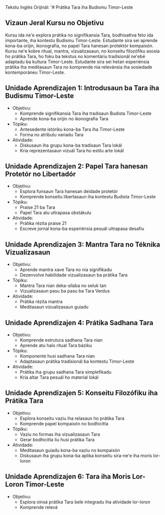 Tekstu Inglés Orijinál: '# Prátika Tara iha Budismu Timor-Leste

## Vizaun Jeral Kursu no Objetivu

Kursu ida ne'e explora prátika no signifikansia Tara, bodhisattva feto ida importante, iha kontestu Budismu Timor-Leste. Estudante sira sei aprende kona-ba orijin, ikonografia, no papel Tara hanesan protektór kompaixón. Kursu ne'e kobre ritual, mantra, vizualizasaun, no konseitu filozófiku asosia ho prátika Tara, ho foku ba tekstus no komentáriu tradisionál ne'ebé adaptadu ba kultura Timor-Leste. Estudante sira sei hetan esperiénsia prátika iha meditasaun Tara no komprende nia relevánsia iha sosiedade kontemporáneu Timor-Leste.

## Unidade Aprendizajen 1: Introdusaun ba Tara iha Budismu Timor-Leste
- Objetivu:
  * Komprende signifikansia Tara iha tradisaun Budista Timor-Leste
  * Aprende kona-ba orijin no ikonografia Tara
- Tópiku:
  * Antesedente istóriku kona-ba Tara iha Timor-Leste
  * Forma no atributu variadu Tara
- Atividade:
  * Diskusaun iha grupu kona-ba tradisaun Tara lokál
  * Kria reprezentasaun vizuál Tara ho estilu arte lokál

## Unidade Aprendizajen 2: Papel Tara hanesan Protetór no Libertadór
- Objetivu:
  * Esplora funsaun Tara hanesan deidade protetór
  * Komprende konseitu libertasaun iha kontestu Budista Timor-Leste
- Tópiku:
  * Praise 21 ba Tara
  * Papel Tara atu ultrapasa obstákulu
- Atividade:
  * Prátika rézita praise 21
  * Escreve jornal kona-ba esperiénsia pesuál ultrapasa desafiu

## Unidade Aprendizajen 3: Mantra Tara no Téknika Vizualizasaun
- Objetivu:
  * Aprende mantra xave Tara no nia signifikadu
  * Dezenvolve habilidade vizualizasaun ba prátika Tara
- Tópiku:
  * Mantra Tara nian deka-sílaba no seluk tan
  * Vizualizasaun pasu ba pasu ba Tara Verdus
- Atividade:
  * Prátika rézita mantra
  * Meditasaun vizualizasaun guiadu

## Unidade Aprendizajen 4: Prátika Sadhana Tara
- Objetivu:
  * Komprende estrutura sadhana Tara nian
  * Aprende atu halo ritual Tara báziku
- Tópiku:
  * Komponente husi sadhana Tara nian
  * Adaptasaun prátika tradisionál ba kontestu Timor-Leste
- Atividade:
  * Prátika iha grupu sadhana Tara simplefikadu
  * Kria altar Tara pesuál ho material lokál

## Unidade Aprendizajen 5: Konseitu Filozófiku iha Prátika Tara
- Objetivu:
  * Esplora konseitu vaziu iha relasaun ho prátika Tara
  * Komprende papel kompaixón no bodhicitta
- Tópiku:
  * Vaziu no formas iha vizualizasaun Tara
  * Gerar bodhicitta liu husi prátika Tara
- Atividade:
  * Meditasaun guiadu kona-ba vaziu no kompaixón
  * Diskusaun iha grupu kona-ba aplika konseitu sira-ne'e iha moris lor-loron

## Unidade Aprendizajen 6: Tara iha Moris Lor-Loron Timor-Leste
- Objetivu:
  * Esplora oinsá prátika Tara bele integradu iha atividade lor-loron
  * Komprende relevá
